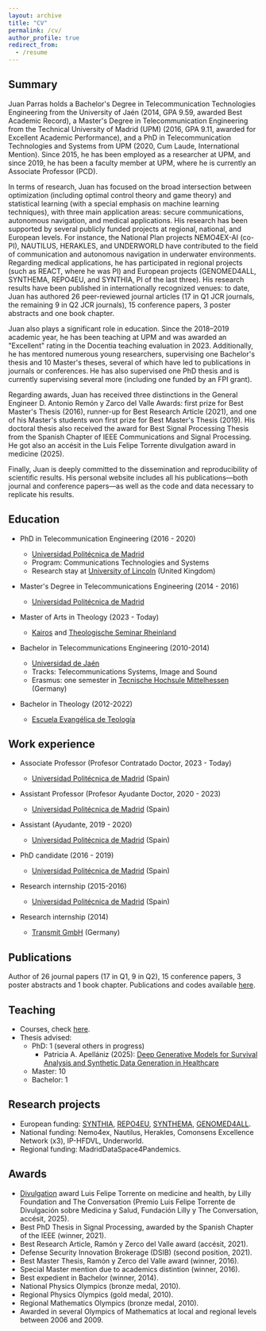 ```yaml
---
layout: archive
title: "CV"
permalink: /cv/
author_profile: true
redirect_from:
  - /resume
---
```


## Summary

Juan Parras holds a Bachelor's Degree in Telecommunication Technologies Engineering from the University of Jaén (2014, GPA 9.59, awarded Best Academic Record), a Master's Degree in Telecommunication Engineering from the Technical University of Madrid (UPM) (2016, GPA 9.11, awarded for Excellent Academic Performance), and a PhD in Telecommunication Technologies and Systems from UPM (2020, Cum Laude, International Mention). Since 2015, he has been employed as a researcher at UPM, and since 2019, he has been a faculty member at UPM, where he is currently an Associate Professor (PCD).

In terms of research, Juan has focused on the broad intersection between optimization (including optimal control theory and game theory) and statistical learning (with a special emphasis on machine learning techniques), with three main application areas: secure communications, autonomous navigation, and medical applications. His research has been supported by several publicly funded projects at regional, national, and European levels. For instance, the National Plan projects NEMO4EX-AI (co-PI), NAUTILUS, HERAKLES, and UNDERWORLD have contributed to the field of communication and autonomous navigation in underwater environments. Regarding medical applications, he has participated in regional projects (such as REACT, where he was PI) and European projects (GENOMED4ALL, SYNTHEMA, REPO4EU, and SYNTHIA, PI of the last three). His research results have been published in internationally recognized venues: to date, Juan has authored 26 peer-reviewed journal articles (17 in Q1 JCR journals, the remaining 9 in Q2 JCR journals), 15 conference papers, 3 poster abstracts and one book chapter.

Juan also plays a significant role in education. Since the 2018–2019 academic year, he has been teaching at UPM and was awarded an "Excellent" rating in the Docentia teaching evaluation in 2023. Additionally, he has mentored numerous young researchers, supervising one Bachelor's thesis and 10 Master's theses, several of which have led to publications in journals or conferences. He has also supervised one PhD thesis and is currently supervising several more (including one funded by an FPI grant).

Regarding awards, Juan has received three distinctions in the General Engineer D. Antonio Remón y Zarco del Valle Awards: first prize for Best Master's Thesis (2016), runner-up for Best Research Article (2021), and one of his Master's students won first prize for Best Master's Thesis (2019). His doctoral thesis also received the award for Best Signal Processing Thesis from the Spanish Chapter of IEEE Communications and Signal Processing. He got also an accésit in the Luis Felipe Torrente divulgation award in medicine (2025).

Finally, Juan is deeply committed to the dissemination and reproducibility of scientific results. His personal website includes all his publications—both journal and conference papers—as well as the code and data necessary to replicate his results.


## Education

* PhD in Telecommunication Engineering (2016 - 2020)
    - [Universidad Politécnica de Madrid](https://www.upm.es/)
    - Program: Communications Technologies and Systems
    - Research stay at [University of Lincoln](https://www.lincoln.ac.uk/) (United Kingdom)

* Master's Degree in Telecommunications Engineering (2014 - 2016)
    - [Universidad Politécnica de Madrid](https://www.upm.es/)

* Master of Arts in Theology (2023 - Today)
    - [Kairos](https://kairos.edu/) and [Theologische Seminar Rheinland](https://tsr.de/)

* Bachelor in Telecommunications Engineering (2010-2014)
    - [Universidad de Jaén](https://www.ujaen.es/)
    - Tracks: Telecommunications Systems, Image and Sound
    - Erasmus: one semester in [Tecnische Hochsule Mittelhessen](https://www.thm.de/site/) (Germany)

* Bachelor in Theology (2012-2022)
    - [Escuela Evangélica de Teología](https://eetfieide.com/)

## Work experience

* Associate Professor (Profesor Contratado Doctor, 2023 - Today)
    - [Universidad Politécnica de Madrid](https://www.upm.es/) (Spain)

* Assistant Professor (Profesor Ayudante Doctor, 2020 - 2023)
    - [Universidad Politécnica de Madrid](https://www.upm.es/) (Spain)

* Assistant (Ayudante, 2019 - 2020)
    - [Universidad Politécnica de Madrid](https://www.upm.es/) (Spain)

* PhD candidate (2016 - 2019)
    - [Universidad Politécnica de Madrid](https://www.upm.es/) (Spain)

* Research internship (2015-2016)
    - [Universidad Politécnica de Madrid](https://www.upm.es/) (Spain)

* Research internship (2014)
    - [Transmit GmbH](https://www.transmit.de/) (Germany)

## Publications

Author of 26 journal papers (17 in Q1, 9 in Q2), 15 conference papers, 3 poster abstracts and 1 book chapter. Publications and codes available [here](../publications).

## Teaching

* Courses, check [here](../teaching).
* Thesis advised:
    - PhD: 1 (several others in progress)
        + Patricia A. Apellániz (2025): [Deep Generative Models for Survival Analysis and Synthetic Data Generation in Healthcare](https://doi.org/10.20868/UPM.thesis.88681)
    - Master: 10
    - Bachelor: 1

## Research projects

* European funding: [SYNTHIA](https://www.ihi.europa.eu/projects-results/project-factsheets/synthia), [REPO4EU](https://doi.org/10.3030/101057619), [SYNTHEMA](https://doi.org/10.3030/101095530), [GENOMED4ALL](https://doi.org/10.3030/101017549).
* National funding: Nemo4ex, Nautilus, Herakles, Comonsens Excellence Network (x3), IP-HFDVL, Underworld.
* Regional funding: MadridDataSpace4Pandemics.

## Awards

* [Divulgation](https://theconversation.com/se-fiaria-del-criterio-de-chatgpt-para-su-diagnostico-medico-por-si-acaso-busque-una-segunda-opinion-260045) award Luis Felipe Torrente on medicine and health, by Lilly Foundation and The Conversation (Premio Luis Felipe Torrente de Divulgación sobre Medicina y Salud, Fundación Lilly y The Conversation, accésit, 2025). 
* Best PhD Thesis in Signal Processing, awarded by the Spanish Chapter of the IEEE (winner, 2021).
* Best Research Article, Ramón y Zerco del Valle award (accésit, 2021).
* Defense Security Innovation Brokerage (DSIB) (second position, 2021).
* Best Master Thesis, Ramón y Zerco del Valle award (winner, 2016).
* Special Master mention due to academics distintion (winner, 2016). 
* Best expedient in Bachelor (winner, 2014).
* National Physics Olympics (bronze medal, 2010).
* Regional Physics Olympics (gold medal, 2010).
* Regional Mathematics Olympics (bronze medal, 2010).
* Awarded in several Olympics of Mathematics at local and regional levels between 2006 and 2009.